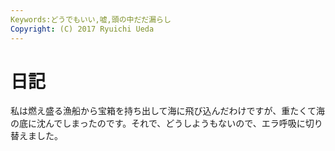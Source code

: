 ```yaml
---
Keywords:どうでもいい,嘘,頭の中だだ漏らし
Copyright: (C) 2017 Ryuichi Ueda
---
```


# <!--:ja-->日記<!--:-->
<!--:ja-->私は燃え盛る漁船から宝箱を持ち出して海に飛び込んだわけですが、重たくて海の底に沈んでしまったのです。それで、どうしようもないので、エラ呼吸に切り替えました。<!--:-->
